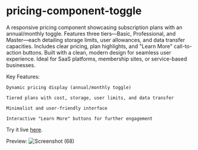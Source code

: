 # pricing-component-toggle


A responsive pricing component showcasing subscription plans with an annual/monthly toggle. Features three tiers—Basic, Professional, and Master—each detailing storage limits, user allowances, and data transfer capacities. Includes clear pricing, plan highlights, and "Learn More" call-to-action buttons. Built with a clean, modern design for seamless user experience. Ideal for SaaS platforms, membership sites, or service-based businesses.

Key Features:

    Dynamic pricing display (annual/monthly toggle)

    Tiered plans with cost, storage, user limits, and data transfer

    Minimalist and user-friendly interface

    Interactive "Learn More" buttons for further engagement


Try it live [here](https://anwarmadani.github.io/pricing-component-toggle/).

Preview:
![Screenshot (68)](https://github.com/user-attachments/assets/3a3d26f2-edb8-477e-a108-71249b948102)
